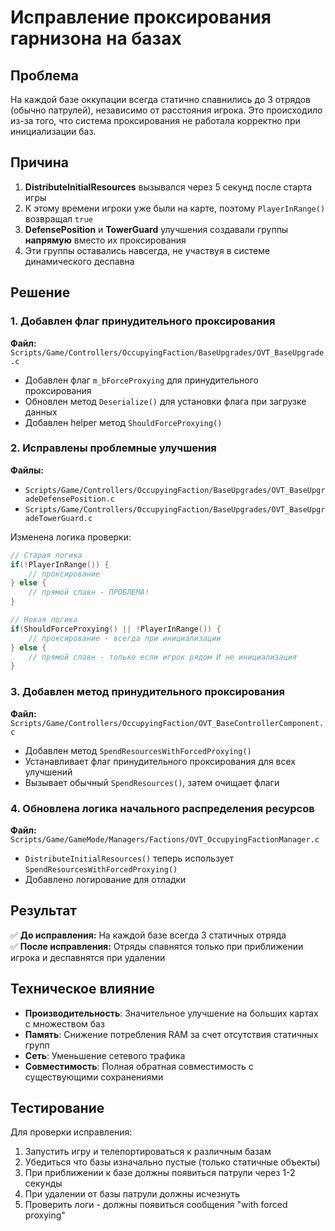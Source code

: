 # Исправление проксирования гарнизона на базах

## Проблема
На каждой базе оккупации всегда статично спавнились до 3 отрядов (обычно патрулей), независимо от расстояния игрока. Это происходило из-за того, что система проксирования не работала корректно при инициализации баз.

## Причина
1. **DistributeInitialResources** вызывался через 5 секунд после старта игры
2. К этому времени игроки уже были на карте, поэтому `PlayerInRange()` возвращал `true`
3. **DefensePosition** и **TowerGuard** улучшения создавали группы **напрямую** вместо их проксирования
4. Эти группы оставались навсегда, не участвуя в системе динамического деспавна

## Решение

### 1. Добавлен флаг принудительного проксирования
**Файл:** `Scripts/Game/Controllers/OccupyingFaction/BaseUpgrades/OVT_BaseUpgrade.c`
- Добавлен флаг `m_bForceProxying` для принудительного проксирования
- Обновлен метод `Deserialize()` для установки флага при загрузке данных
- Добавлен helper метод `ShouldForceProxying()`

### 2. Исправлены проблемные улучшения
**Файлы:** 
- `Scripts/Game/Controllers/OccupyingFaction/BaseUpgrades/OVT_BaseUpgradeDefensePosition.c`
- `Scripts/Game/Controllers/OccupyingFaction/BaseUpgrades/OVT_BaseUpgradeTowerGuard.c`

Изменена логика проверки:
```cpp
// Старая логика
if(!PlayerInRange()) {
    // проксирование
} else {
    // прямой спавн - ПРОБЛЕМА!
}

// Новая логика  
if(ShouldForceProxying() || !PlayerInRange()) {
    // проксирование - всегда при инициализации
} else {
    // прямой спавн - только если игрок рядом И не инициализация
}
```

### 3. Добавлен метод принудительного проксирования
**Файл:** `Scripts/Game/Controllers/OccupyingFaction/OVT_BaseControllerComponent.c`
- Добавлен метод `SpendResourcesWithForcedProxying()`
- Устанавливает флаг принудительного проксирования для всех улучшений
- Вызывает обычный `SpendResources()`, затем очищает флаги

### 4. Обновлена логика начального распределения ресурсов
**Файл:** `Scripts/Game/GameMode/Managers/Factions/OVT_OccupyingFactionManager.c`
- `DistributeInitialResources()` теперь использует `SpendResourcesWithForcedProxying()`
- Добавлено логирование для отладки

## Результат
✅ **До исправления:** На каждой базе всегда 3 статичных отряда  
✅ **После исправления:** Отряды спавнятся только при приближении игрока и деспавнятся при удалении

## Техническое влияние
- **Производительность**: Значительное улучшение на больших картах с множеством баз
- **Память**: Снижение потребления RAM за счет отсутствия статичных групп
- **Сеть**: Уменьшение сетевого трафика
- **Совместимость**: Полная обратная совместимость с существующими сохранениями

## Тестирование
Для проверки исправления:
1. Запустить игру и телепортироваться к различным базам
2. Убедиться что базы изначально пустые (только статичные объекты)  
3. При приближении к базе должны появиться патрули через 1-2 секунды
4. При удалении от базы патрули должны исчезнуть
5. Проверить логи - должны появиться сообщения "with forced proxying"